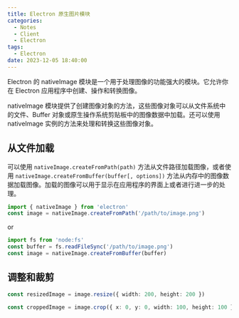 ```yaml
---
title: Electron 原生图片模块
categories:
  - Notes
  - Client
  - Electron
tags:
  - Electron
date: 2023-12-05 18:40:00
---
```


Electron 的 nativeImage 模块是一个用于处理图像的功能强大的模块。它允许你在 Electron 应用程序中创建、操作和转换图像。

nativeImage 模块提供了创建图像对象的方法，这些图像对象可以从文件系统中的文件、Buffer 对象或原生操作系统剪贴板中的图像数据中加载。还可以使用 nativeImage 实例的方法来处理和转换这些图像对象。

<!-- more -->

## 从文件加载

可以使用 `nativeImage.createFromPath(path)` 方法从文件路径加载图像，或者使用 `nativeImage.createFromBuffer(buffer[, options])` 方法从内存中的图像数据加载图像。加载的图像可以用于显示在应用程序的界面上或者进行进一步的处理。

```ts
import { nativeImage } from 'electron'
const image = nativeImage.createFromPath('/path/to/image.png')
```

or

```ts
import fs from 'node:fs'
const buffer = fs.readFileSync('/path/to/image.png')
const image = nativeImage.createFromBuffer(buffer)
```

## 调整和裁剪

```ts
const resizedImage = image.resize({ width: 200, height: 200 })
```

```ts
const croppedImage = image.crop({ x: 0, y: 0, width: 100, height: 100 })
```
